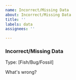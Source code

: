 ```yaml
---
name: Incorrect/Missing Data
about: Incorrect/Missing Data
title: ''
labels: data
assignees: ''

---
```


### Incorrect/Missing Data

Type: [Fish/Bug/Fossil]

What's wrong?
